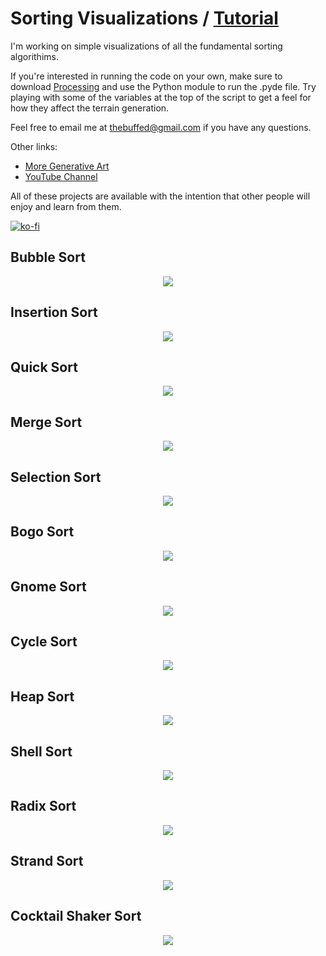# Sorting Visualizations / [Tutorial](https://www.youtube.com/watch?v=YK2CziWXVYw)

I'm working on simple visualizations of all the fundamental sorting algorithims.

If you're interested in running the code on your own, make sure to download [Processing](https://www.processing.org) and use the Python module to run the .pyde file. Try playing with some of the variables at the top of the script to get a feel for how they affect the terrain generation.

Feel free to email me at thebuffed@gmail.com if you have any questions.

Other links:
- [More Generative Art](https://github.com/erdavids/Generative-Art)
- [YouTube Channel](https://www.youtube.com/channel/UCUrmX3SvpPerq-KAfGBrgGQ)

All of these projects are available with the intention that other people will enjoy and learn from them.

[![ko-fi](https://www.ko-fi.com/img/githubbutton_sm.svg)](https://ko-fi.com/A0A6YGXL)

## Bubble Sort
<p align="center"><img src="https://github.com/erdavids/Sorting-Visualizations/blob/master/Examples/Favorites/bubble.png"></p>

## Insertion Sort
<p align="center"><img src="https://github.com/erdavids/Sorting-Visualizations/blob/master/Examples/Favorites/insertion.png"></p>

## Quick Sort
<p align="center"><img src="https://github.com/erdavids/Sorting-Visualizations/blob/master/Examples/Favorites/quick.png"></p>

## Merge Sort 
<p align="center"><img src="https://github.com/erdavids/Sorting-Visualizations/blob/master/Examples/Favorites/merge.png"></p>

## Selection Sort 
<p align="center"><img src="https://github.com/erdavids/Sorting-Visualizations/blob/master/Examples/Favorites/selection.png"></p>

## Bogo Sort
<p align="center"><img src="https://github.com/erdavids/Sorting-Visualizations/blob/master/Examples/Favorites/bogo.png"></p>

## Gnome Sort
<p align="center"><img src="https://github.com/erdavids/Sorting-Visualizations/blob/master/Examples/Favorites/gnome.png"></p>

## Cycle Sort
<p align="center"><img src="https://github.com/RiedleroD/Sorting-Visualizations/blob/master/Examples/Favorites/cycle.png"></p>

## Heap Sort
<p align="center"><img src="https://github.com/RiedleroD/Sorting-Visualizations/blob/master/Examples/Favorites/heap.png"></p>

## Shell Sort
<p align="center"><img src="https://github.com/RiedleroD/Sorting-Visualizations/blob/master/Examples/Favorites/shell.png"></p>

## Radix Sort
<p align="center"><img src="https://github.com/RiedleroD/Sorting-Visualizations/blob/master/Examples/Favorites/radix.png"></p>

## Strand Sort
<p align="center"><img src="https://github.com/RiedleroD/Sorting-Visualizations/blob/master/Examples/Favorites/strand.png"></p>

## Cocktail Shaker Sort
<p align="center"><img src="https://github.com/RiedleroD/Sorting-Visualizations/blob/master/Examples/Favorites/cocktail shaker.png"></p>
